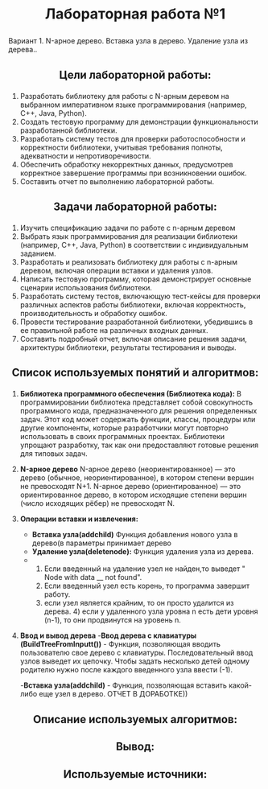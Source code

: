 # <p align="center">Лабораторная работа №1</p>

Вариант 1. N-арное дерево. Вставка узла в дерево. Удаление узла из дерева..

## <p align="center">Цели лабораторной работы:</p>
1. Разработать библиотеку для работы с  N-арным деревом на выбранном императивном языке программирования (например, C++, Java, Python).
2. Создать тестовую программу для демонстрации функциональности разработанной библиотеки.
3. Разработать систему тестов для проверки работоспособности и корректности библиотеки, учитывая требования полноты, адекватности и непротиворечивости.
4. Обеспечить обработку некорректных данных, предусмотрев корректное завершение программы при возникновении ошибок.
5. Составить отчет по выполнению лабораторной работы.
   
## <p align="center">Задачи лабораторной работы:</p>
1. Изучить спецификацию задачи по работе с n-арным деревом
2. Выбрать язык программирования для реализации библиотеки (например, C++, Java, Python) в соответствии с индивидуальным заданием.
3. Разработать и реализовать библиотеку для работы с n-арным деревом, включая операции вставки и удаления узлов.
4. Написать тестовую программу, которая демонстрирует основные сценарии использования библиотеки.
5. Разработать систему тестов, включающую тест-кейсы для проверки различных аспектов работы библиотеки, включая корректность, производительность и обработку ошибок.
6. Провести тестирование разработанной библиотеки, убедившись в ее правильной работе на различных входных данных.
7. Составить подробный отчет, включая описание решения задачи, архитектуры библиотеки, результаты тестирования и выводы.

## <p align="center">Список используемых понятий и алгоритмов:</p>
1. **Библиотека программного обеспечения (Библиотека кода):**
В программировании библиотека представляет собой совокупность программного кода, предназначенного для решения определенных задач. Этот код может содержать функции, классы, процедуры или другие компоненты, которые разработчики могут повторно использовать в своих программных проектах. Библиотеки упрощают разработку, так как они предоставляют готовые решения для типовых задач.

2. **N-арное дерево**
   N-арное дерево (неориентированное) — это дерево (обычное, неориентированное), в котором степени вершин не превосходят N+1.
   N-арное дерево (ориентированное) — это ориентированное дерево, в котором исходящие степени вершин (число исходящих рёбер) не превосходят N.
  
3. **Операции вставки и извлечения:**
   - **Вставка узла(addchild)** Функция добавления нового узла в дерево(в параметры принимает дерево
   - **Удаление узла(deletenode):** Функция удаления узла из дерева.
   - 1) Если введенный на удаление узел не найден,то выведет " Node with data __ not found".
     2) Если введенный узел есть корень, то программа завершит работу.
     3) если узел является крайним, то он просто удалится из дерева. 4) если у удаленного узла уровна n есть дети уровня (n-1), то они продвинутся на уровень n.
4. **Ввод и вывод дерева**
   -**Ввод дерева с клавиатуры (BuildTreeFromInputt())** - Функция, позволяющая вводить пользователю свое дерево с клавиатуры. Последовательный ввод узлов выведет их цепочку. Чтобы задать несколько детей одному родителю нужно после каждого  введенного узла ввести (-1).
   
   -**Вставка узла(addchild)** - Функция, позволяющая вставить какой-либо еще узел в дерево.
   ОТЧЕТ В ДОРАБОТКЕ))




## <p align="center">Описание используемых алгоритмов:</p>




## <p align="center">Вывод:</p>





## <p align="center">Используемые источники:</p>
